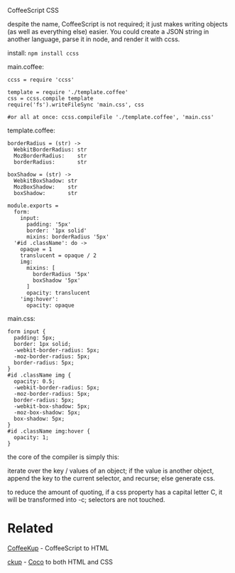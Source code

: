 CoffeeScript CSS

despite the name, CoffeeScript is not required; it just makes writing objects
(as well as everything else) easier. You could create a JSON string in another
language, parse it in node, and render it with ccss.

install: `npm install ccss`

main.coffee:

    ccss = require 'ccss'

    template = require './template.coffee'
    css = ccss.compile template
    require('fs').writeFileSync 'main.css', css

    #or all at once: ccss.compileFile './template.coffee', 'main.css'

template.coffee:

    borderRadius = (str) ->
      WebkitBorderRadius: str
      MozBorderRadius:    str
      borderRadius:       str

    boxShadow = (str) ->
      WebkitBoxShadow: str
      MozBoxShadow:    str
      boxShadow:       str

    module.exports =
      form:
        input:
          padding: '5px'
          border: '1px solid'
          mixins: borderRadius '5px'
      '#id .className': do ->
        opaque = 1
        translucent = opaque / 2
        img:
          mixins: [
            borderRadius '5px'
            boxShadow '5px'
          ]
          opacity: translucent
        'img:hover':
          opacity: opaque

main.css:

    form input {
      padding: 5px;
      border: 1px solid;
      -webkit-border-radius: 5px;
      -moz-border-radius: 5px;
      border-radius: 5px;
    }
    #id .className img {
      opacity: 0.5;
      -webkit-border-radius: 5px;
      -moz-border-radius: 5px;
      border-radius: 5px;
      -webkit-box-shadow: 5px;
      -moz-box-shadow: 5px;
      box-shadow: 5px;
    }
    #id .className img:hover {
      opacity: 1;
    }

the core of the compiler is simply this:

iterate over the key / values of an object; if the value is another object,
append the key to the current selector, and recurse; else generate css.

to reduce the amount of quoting, if a css property has a capital letter C,
it will be transformed into -c; selectors are not touched.

# Related

[CoffeeKup](http://coffeekup.org/) - CoffeeScript to HTML

[ckup](http://satyr.github.com/ckup/) - [Coco](http://satyr.github.com/coco/) to both HTML and CSS
